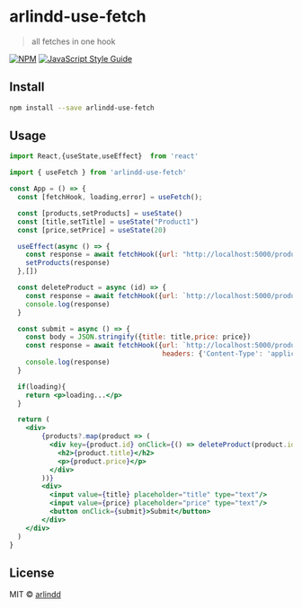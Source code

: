 # arlindd-use-fetch

> all fetches in one hook

[![NPM](https://img.shields.io/npm/v/arlindd-use-fetch.svg)](https://www.npmjs.com/package/arlindd-use-fetch) [![JavaScript Style Guide](https://img.shields.io/badge/code_style-standard-brightgreen.svg)](https://standardjs.com)

## Install

```bash
npm install --save arlindd-use-fetch
```

## Usage

```jsx
import React,{useState,useEffect}  from 'react'

import { useFetch } from 'arlindd-use-fetch'

const App = () => {
  const [fetchHook, loading,error] = useFetch();

  const [products,setProducts] = useState()
  const [title,setTitle] = useState("Product1")
  const [price,setPrice] = useState(20)

  useEffect(async () => {
    const response = await fetchHook({url: "http://localhost:5000/products"})
    setProducts(response)
  },[])

  const deleteProduct = async (id) => {
    const response = await fetchHook({url: `http://localhost:5000/products/${id}`,method: "DELETE"})
    console.log(response)
  }

  const submit = async () => {
    const body = JSON.stringify({title: title,price: price})
    const response = await fetchHook({url: `http://localhost:5000/products`,method: "POST",
                                      headers: {'Content-Type': 'application/json',body: body}})
    console.log(response)
  }

  if(loading){
    return <p>loading...</p>
  }

  return (
    <div>
        {products?.map(product => (
          <div key={product.id} onClick={() => deleteProduct(product.id)}>
            <h2>{product.title}</h2>
            <p>{product.price}</p>
          </div>
        ))}
        <div>
          <input value={title} placeholder="title" type="text"/>
          <input value={price} placeholder="price" type="text"/>
          <button onClick={submit}>Submit</button>
        </div>
    </div>
  )
}
```

## License

MIT © [arlindd](https://github.com/arlindd)
